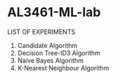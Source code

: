 # AL3461-ML-lab
LIST OF EXPERIMENTS

1. Candidate Algorithm
2. Decision Tree-ID3 Algorithm
3. Naive Bayes Algorithm
4. K-Nearest Neighbour Algorithm
   
